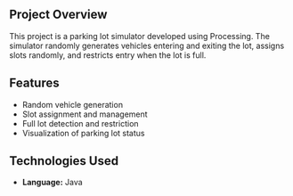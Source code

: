## Project Overview
This project is a parking lot simulator developed using Processing. The simulator randomly generates vehicles entering and exiting the lot, assigns slots randomly, and restricts entry when the lot is full.

## Features
- Random vehicle generation
- Slot assignment and management
- Full lot detection and restriction
- Visualization of parking lot status

## Technologies Used
- **Language:** Java
